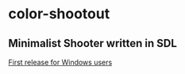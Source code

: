 # color-shootout

## Minimalist Shooter written in SDL

[First release for Windows users](https://drive.google.com/open?id=1exVBwbcNbiYumF7z4nPuP0iAF3lRynIL)
